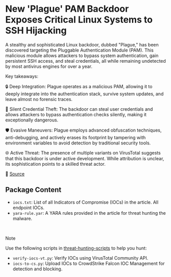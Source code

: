 # New 'Plague' PAM Backdoor Exposes Critical Linux Systems to SSH Hijacking

A stealthy and sophisticated Linux backdoor, dubbed "Plague," has been discovered targeting the Pluggable Authentication Module (PAM). This malicious module allows attackers to bypass system authentication, gain persistent SSH access, and steal credentials, all while remaining undetected by most antivirus engines for over a year.

Key takeaways:

🔒 Deep Integration: Plague operates as a malicious PAM, allowing it to deeply integrate into the authentication stack, survive system updates, and leave almost no forensic traces.

🚨 Silent Credential Theft: The backdoor can steal user credentials and allows attackers to bypass authentication checks silently, making it exceptionally dangerous.

🛡️ Evasive Maneuvers: Plague employs advanced obfuscation techniques, anti-debugging, and actively erases its footprint by tampering with environment variables to avoid detection by traditional security tools.

🌐 Active Threat: The presence of multiple variants on VirusTotal suggests that this backdoor is under active development. While attribution is unclear, its sophistication points to a skilled threat actor.

🔗 [Source](https://www.nextron-systems.com/2025/08/01/plague-a-newly-discovered-pam-based-backdoor-for-linux/)

## Package Content

- `iocs.txt`: List of all Indicators of Compromise (IOCs) in the article. All endpoint IOCs.
- `yara-rule.yar`: A YARA rules provided in the article for threat hunting the malware.

<br>

> [!NOTE]
> Use the following scripts in [threat-hunting-scripts](../../threat-hunting-scripts/) to help you hunt:
>
> - `verify-iocs-vt.py`: Verify IOCs using VirusTotal Community API.
> - `iocs-to-cs.py`: Upload IOCs to CrowdStrike Falcon IOC Management for detection and blocking.
